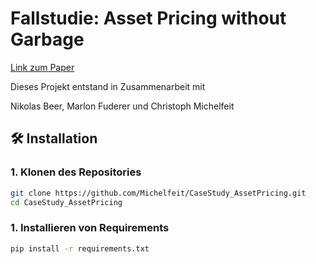 # Fallstudie: Asset Pricing without Garbage

[Link zum Paper](https://onlinelibrary.wiley.com/doi/10.1111/jofi.12438)

Dieses Projekt entstand in Zusammenarbeit mit 

Nikolas Beer, Marlon Fuderer und Christoph Michelfeit

## 🛠 Installation

### 1. Klonen des Repositories

```bash
git clone https://github.com/Michelfeit/CaseStudy_AssetPricing.git
cd CaseStudy_AssetPricing
```
### 1. Installieren von Requirements
```bash
pip install -r requirements.txt
```
